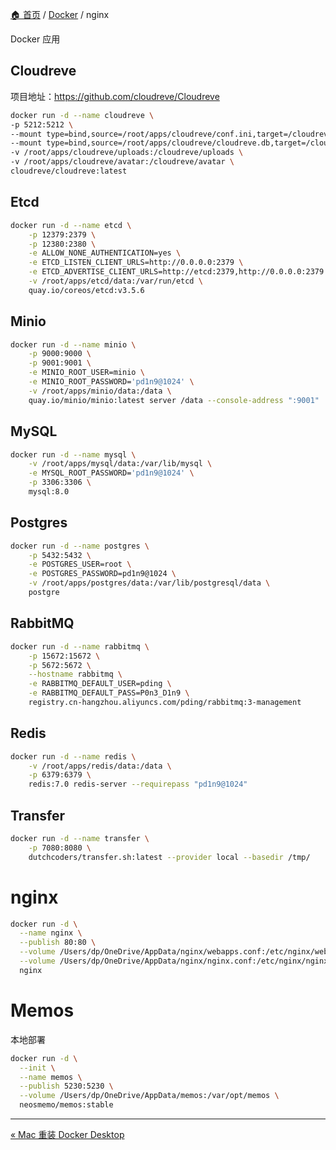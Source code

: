 [🏠 首页](../_index.md) / [Docker](_index.md) / nginx

Docker 应用

## Cloudreve

项目地址：<https://github.com/cloudreve/Cloudreve>

```bash
docker run -d --name cloudreve \
-p 5212:5212 \
--mount type=bind,source=/root/apps/cloudreve/conf.ini,target=/cloudreve/conf.ini \
--mount type=bind,source=/root/apps/cloudreve/cloudreve.db,target=/cloudreve/cloudreve.db \
-v /root/apps/cloudreve/uploads:/cloudreve/uploads \
-v /root/apps/cloudreve/avatar:/cloudreve/avatar \
cloudreve/cloudreve:latest
```

## Etcd

```bash
docker run -d --name etcd \
    -p 12379:2379 \
    -p 12380:2380 \
    -e ALLOW_NONE_AUTHENTICATION=yes \
    -e ETCD_LISTEN_CLIENT_URLS=http://0.0.0.0:2379 \
    -e ETCD_ADVERTISE_CLIENT_URLS=http://etcd:2379,http://0.0.0.0:2379 \
    -v /root/apps/etcd/data:/var/run/etcd \
    quay.io/coreos/etcd:v3.5.6
```

## Minio

```bash
docker run -d --name minio \
    -p 9000:9000 \
    -p 9001:9001 \
    -e MINIO_ROOT_USER=minio \
    -e MINIO_ROOT_PASSWORD='pd1n9@1024' \
    -v /root/apps/minio/data:/data \
    quay.io/minio/minio:latest server /data --console-address ":9001"
```

## MySQL

```bash
docker run -d --name mysql \
	-v /root/apps/mysql/data:/var/lib/mysql \
	-e MYSQL_ROOT_PASSWORD='pd1n9@1024' \
	-p 3306:3306 \
	mysql:8.0
```

## Postgres

```bash
docker run -d --name postgres \
	-p 5432:5432 \
	-e POSTGRES_USER=root \
	-e POSTGRES_PASSWORD=pd1n9@1024 \
	-v /root/apps/postgres/data:/var/lib/postgresql/data \
	postgre
```

## RabbitMQ

```bash
docker run -d --name rabbitmq \
    -p 15672:15672 \
    -p 5672:5672 \
    --hostname rabbitmq \
    -e RABBITMQ_DEFAULT_USER=pding \
    -e RABBITMQ_DEFAULT_PASS=P0n3_D1n9 \
    registry.cn-hangzhou.aliyuncs.com/pding/rabbitmq:3-management
```

## Redis

```bash
docker run -d --name redis \
	-v /root/apps/redis/data:/data \
	-p 6379:6379 \
	redis:7.0 redis-server --requirepass "pd1n9@1024"
```

## Transfer

```bash
docker run -d --name transfer \
	-p 7080:8080 \
	dutchcoders/transfer.sh:latest --provider local --basedir /tmp/
```

# nginx

```bash
docker run -d \
  --name nginx \
  --publish 80:80 \
  --volume /Users/dp/OneDrive/AppData/nginx/webapps.conf:/etc/nginx/webapps.conf:ro \
  --volume /Users/dp/OneDrive/AppData/nginx/nginx.conf:/etc/nginx/nginx.conf:ro \
  nginx
```

# Memos

本地部署

```bash
docker run -d \
  --init \
  --name memos \
  --publish 5230:5230 \
  --volume /Users/dp/OneDrive/AppData/memos:/var/opt/memos \
  neosmemo/memos:stable
```

---
[« Mac 重装 Docker Desktop](reinstall-docker-desktop-on-mac.md)
